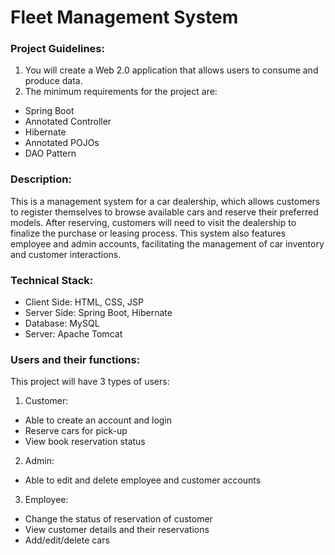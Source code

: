 # Fleet Management System

### Project Guidelines:
1. You will create a Web 2.0 application that allows users to consume and produce data.
2. The minimum requirements for the project are:
  - Spring Boot
  - Annotated Controller
  - Hibernate
  - Annotated POJOs
  - DAO Pattern

### Description:
This is a management system for a car dealership, which allows customers to register themselves to browse available cars and reserve their preferred models. After reserving, customers will need to visit the dealership to finalize the purchase or leasing process. This system also features employee and admin accounts, facilitating the management of car inventory and customer interactions.

### Technical Stack:
  - Client Side: HTML, CSS, JSP
  - Server Side: Spring Boot, Hibernate
  - Database: MySQL
  - Server: Apache Tomcat

### Users and their functions:
This project will have 3 types of users:
1. Customer:
  - Able to create an account and login
  - Reserve cars for pick-up
  - View book reservation status
2. Admin:
  - Able to edit and delete employee and customer accounts
3. Employee:
  - Change the status of reservation of customer
  - View customer details and their reservations
  - Add/edit/delete cars
